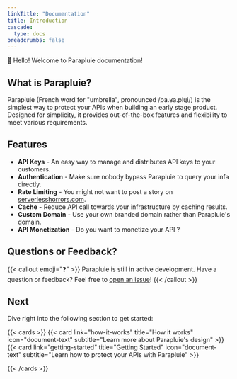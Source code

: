 ```yaml
---
linkTitle: "Documentation"
title: Introduction
cascade:
  type: docs
breadcrumbs: false
---
```


👋 Hello! Welcome to Parapluie documentation!

<!--more-->

## What is Parapluie?

Parapluie (French word for "umbrella", pronounced /pa.ʁa.plɥi/) is the simplest way to protect your APIs when building an early stage product.
Designed for simplicity, it provides out-of-the-box features and flexibility to meet various requirements.

## Features

- **API Keys** - An easy way to manage and distributes API keys to your customers.
- **Authentication** - Make  sure nobody bypass Parapluie to query your infa directly.
- **Rate Limiting** - You might not want to post a story on [serverlesshorrors.com](https://serverlesshorrors.com/).
- **Cache** - Reduce API call towards your infrastructure by caching results.
- **Custom Domain** - Use your own branded domain rather than Parapluie's domain. 
- **API Monetization** - Do you want to monetize your API ?

## Questions or Feedback?

{{< callout emoji="❓" >}}
  Parapluie is still in active development.
  Have a question or feedback? Feel free to [open an issue](https://github.com/William-LP/Easy-API-Gateway/issues)!
{{< /callout >}}

## Next

Dive right into the following section to get started:

{{< cards >}}
  {{< card link="how-it-works" title="How it works" icon="document-text" subtitle="Learn more about Parapluie's design" >}}
    {{< card link="getting-started" title="Getting Started" icon="document-text" subtitle="Learn how to protect your APIs with Parapluie" >}}
  
{{< /cards >}}